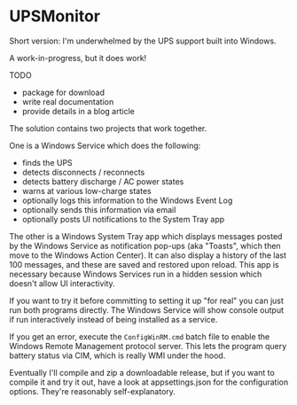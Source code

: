 # UPSMonitor

Short version: I'm underwhelmed by the UPS support built into Windows.

A work-in-progress, but it does work!

TODO
* package for download
* write real documentation
* provide details in a blog article

The solution contains two projects that work together.

One is a Windows Service which does the following:
* finds the UPS
* detects disconnects / reconnects
* detects battery discharge / AC power states
* warns at various low-charge states
* optionally logs this information to the Windows Event Log
* optionally sends this information via email
* optionally posts UI notifications to the System Tray app

The other is a Windows System Tray app which displays messages posted
by the Windows Service as notification pop-ups (aka "Toasts", which then
move to the Windows Action Center). It can also display a history of
the last 100 messages, and these are saved and restored upon reload.
This app is necessary because Windows Services run in a hidden session
which doesn't allow UI interactivity.

If you want to try it before committing to setting it up "for real"
you can just run both programs directly. The Windows Service will show
console output if run interactively instead of being installed as a
service.

If you get an error, execute the `ConfigWinRM.cmd` batch file to enable
the Windows Remote Management protocol server. This lets the program
query battery status via CIM, which is really WMI under the hood.

Eventually I'll compile and zip a downloadable release, but if you
want to compile it and try it out, have a look at appsettings.json for
the configuration options. They're reasonably self-explanatory.
